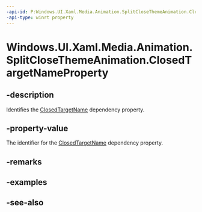 ```yaml
---
-api-id: P:Windows.UI.Xaml.Media.Animation.SplitCloseThemeAnimation.ClosedTargetNameProperty
-api-type: winrt property
---
```


<!-- Property syntax
public Windows.UI.Xaml.DependencyProperty ClosedTargetNameProperty { get; }
-->

# Windows.UI.Xaml.Media.Animation.SplitCloseThemeAnimation.ClosedTargetNameProperty

## -description
Identifies the [ClosedTargetName](splitclosethemeanimation_closedtargetname.md) dependency property.



## -property-value
The identifier for the [ClosedTargetName](splitclosethemeanimation_closedtargetname.md) dependency property.

## -remarks

## -examples

## -see-also
